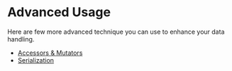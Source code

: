 # Advanced Usage

Here are few more advanced technique you can use to enhance your data handling.

- [Accessors & Mutators](advanced/accessors-and-mutators.md)
- [Serialization](advanced/serialization.md)
